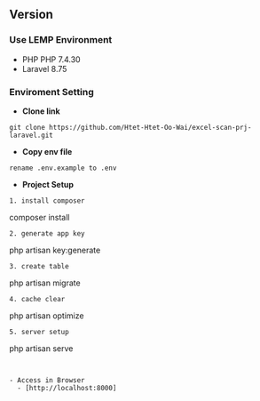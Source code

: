 ## Version

### Use LEMP Environment ###

- PHP
  PHP 7.4.30
- Laravel
  8.75

### Enviroment Setting ###
- **Clone link**
```
git clone https://github.com/Htet-Htet-Oo-Wai/excel-scan-prj-laravel.git
```

- **Copy env file**
```
rename .env.example to .env
```

- **Project Setup**
```
1. install composer
```
composer install
```
2. generate app key
```
php artisan key:generate
```
3. create table
```
php artisan migrate
```
4. cache clear
```
php artisan optimize
```
5. server setup
```
php artisan serve
```


- Access in Browser
  - [http://localhost:8000]
